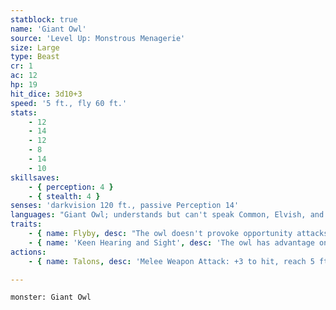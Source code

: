 ```yaml
---
statblock: true
name: 'Giant Owl'
source: 'Level Up: Monstrous Menagerie'
size: Large
type: Beast
cr: 1
ac: 12
hp: 19
hit_dice: 3d10+3
speed: '5 ft., fly 60 ft.'
stats:
    - 12
    - 14
    - 12
    - 8
    - 14
    - 10
skillsaves:
    - { perception: 4 }
    - { stealth: 4 }
senses: 'darkvision 120 ft., passive Perception 14'
languages: "Giant Owl; understands but can't speak Common, Elvish, and Sylvan"
traits:
    - { name: Flyby, desc: "The owl doesn't provoke opportunity attacks when it flies out of a creature's reach." }
    - { name: 'Keen Hearing and Sight', desc: 'The owl has advantage on Perception checks that rely on hearing and sight.' }
actions:
    - { name: Talons, desc: 'Melee Weapon Attack: +3 to hit, reach 5 ft., one target. Hit: 4 (1d6+1) slashing damage.' }

---
```

```statblock
monster: Giant Owl
```
